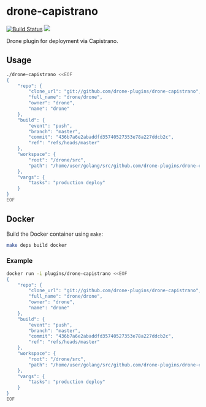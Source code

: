 # drone-capistrano

[![Build Status](http://beta.drone.io/api/badges/drone-plugins/drone-capistrano/status.svg)](http://beta.drone.io/drone-plugins/drone-capistrano)
[![](https://badge.imagelayers.io/plugins/drone-capistrano:latest.svg)](https://imagelayers.io/?images=plugins/drone-capistrano:latest 'Get your own badge on imagelayers.io')

Drone plugin for deployment via Capistrano.

## Usage

```sh
./drone-capistrano <<EOF
{
    "repo": {
        "clone_url": "git://github.com/drone-plugins/drone-capistrano",
        "full_name": "drone/drone",
        "owner": "drone",
        "name": "drone"
    },
    "build": {
        "event": "push",
        "branch": "master",
        "commit": "436b7a6e2abaddfd35740527353e78a227ddcb2c",
        "ref": "refs/heads/master"
    },
    "workspace": {
        "root": "/drone/src",
        "path": "/home/user/golang/src/github.com/drone-plugins/drone-capistrano"
    },
    "vargs": {
        "tasks": "production deploy"
    }
}
EOF
```

## Docker

Build the Docker container using `make`:

```sh
make deps build docker
```

### Example

```sh
docker run -i plugins/drone-capistrano <<EOF
{
    "repo": {
        "clone_url": "git://github.com/drone-plugins/drone-capistrano",
        "full_name": "drone/drone",
        "owner": "drone",
        "name": "drone"
    },
    "build": {
        "event": "push",
        "branch": "master",
        "commit": "436b7a6e2abaddfd35740527353e78a227ddcb2c",
        "ref": "refs/heads/master"
    },
    "workspace": {
        "root": "/drone/src",
        "path": "/home/user/golang/src/github.com/drone-plugins/drone-capistrano"
    },
    "vargs": {
        "tasks": "production deploy"
    }
}
EOF
```
